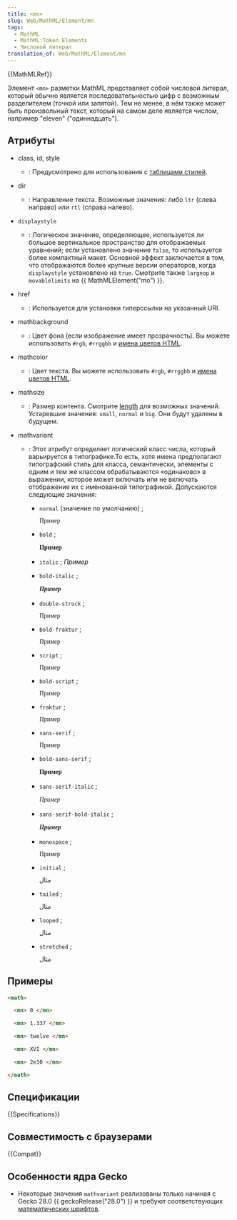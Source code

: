 ```yaml
---
title: <mn>
slug: Web/MathML/Element/mn
tags:
  - MathML
  - MathML:Token Elements
  - Числовой литерал
translation_of: Web/MathML/Element/mn
---
```


{{MathMLRef}}

Элемент `<mn>` разметки MathML представляет собой числовой литерал, который обычно является последовательностью цифр с возможным разделителем (точкой или запятой). Тем не менее, в нём также может быть произвольный текст, который на самом деле является числом, например "eleven" ("одиннадцать").

## Атрибуты

- class, id, style
  - : Предусмотрено для использования с [таблицами стилей](/ru/docs/Web/CSS).
- dir
  - : Направление текста. Возможные значения: либо `ltr` (слева направо) или `rtl` (справа налево).
- `displaystyle`
  - : Логическое значение, определяющее, используется ли большое вертикальное пространство для отображаемых уравнений; если установлено значение `false`, то используется более компактный макет. Основной эффект заключается в том, что отображаются более крупные версии операторов, когда `displaystyle` установлено на `true`. Смотрите также `largeop` и `movablelimits` на {{ MathMLElement("mo") }}.
- href
  - : Используется для установки гиперссылки на указанный URI.
- mathbackground
  - : Цвет фона (если изображение имеет прозрачность). Вы можете использовать `#rgb`, `#rrggbb` и [имена цветов HTML](/ru/docs/Web/CSS/color_value).
- mathcolor
  - : Цвет текста. Вы можете использовать `#rgb`, `#rrggbb` и [имена цветов HTML](/ru/docs/Web/CSS/color_value).
- mathsize
  - : Размер контента. Смотрите [length](/ru/docs/Web/CSS/размер) для возможных значений.
    Устаревшие значения: `small`, `normal` и `big`. Они будут удалены в будущем.
- mathvariant

  - : Этот атрибут определяет логический класс числа, который варьируется в типографике.То есть, хотя имена предполагают типографский стиль для класса, семантически, элементы с одним и тем же классом обрабатываются «одинаково» в выражении, которое может включать или не включать отображение их с именованной типографикой. Допускаются следующие значения:

    - `normal` (значение по умолчанию) ;&#x20;

      <math><mn mathvariant="normal">Пример</mn></math>

    - `bold` ;&#x20;

      <math><mn mathvariant="bold"><strong>Пример</strong></mn></math>

    - `italic` ; _Пример_
    - `bold-italic` ;&#x20;

      <math><mn mathvariant="bold-italic"><em><strong>Пример</strong></em></mn></math>

    <!---->

    - `double-struck` ;&#x20;

      <math><mn mathvariant="double-struck">Пример</mn></math>

    - `bold-fraktur` ;&#x20;

      <math><mn mathvariant="bold-fraktur">Пример</mn></math>

    - `script` ;&#x20;

      <math><mn mathvariant="script">Пример</mn></math>

    - `bold-script` ;&#x20;

      <math><mn mathvariant="bold-script">Пример</mn></math>

    - `fraktur` ;&#x20;

      <math><mn mathvariant="fraktur">Пример</mn></math>

    <!---->

    - `sans-serif` ;&#x20;

      <math><mn mathvariant="sans-serif">Пример</mn></math>

    - `bold-sans-serif` ;&#x20;

      <math><mn mathvariant="bold-sans-serif"><strong>Пример</strong></mn></math>

    - `sans-serif-italic` ;&#x20;

      <math><mn mathvariant="sans-serif-italic"><em>Пример</em></mn></math>

    - `sans-serif-bold-italic` ;&#x20;

      <math><mn mathvariant="sans-serif-bold-italic"><em><strong>Пример</strong></em></mn></math>

    - `monospace` ;&#x20;

      <math><mn mathvariant="monospace">Пример</mn></math>

    <!---->

    - `initial` ;&#x20;

      <math><mn mathvariant="initial">مثال</mn></math>

    - `tailed` ;&#x20;

      <math><mn mathvariant="tailed">مثال</mn></math>

    - `looped` ;&#x20;

      <math><mn mathvariant="looped">مثال</mn></math>

    - `stretched` ;&#x20;

      <math><mn mathvariant="stretched">مثال</mn></math>

## Примеры

```html
<math>

  <mn> 0 </mn>

  <mn> 1.337 </mn>

  <mn> twelve </mn>

  <mn> XVI </mn>

  <mn> 2e10 </mn>

</math>
```

## Спецификации

{{Specifications}}

## Совместимость с браузерами

{{Compat}}

## Особенности ядра Gecko

- Некоторые значения `mathvariant` реализованы только начиная с Gecko 28.0 {{ geckoRelease("28.0") }} и требуют соответствующих [математических шрифтов](/ru/docs/Mozilla/MathML_Project/Fonts).
